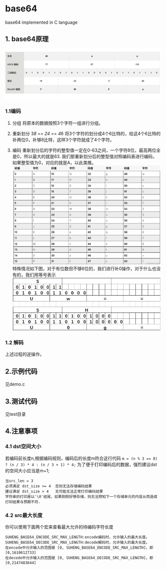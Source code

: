 # base64

base64 implemented in C language


## 1. base64原理

![](doc/base64原理.png)
### 1.1编码
1. 分组
将原本的数据按照3个字符一组进行分组。


2. 重新划分
3*8 == 24 == 4*6
将3个字符的划分成4个6比特的，给这4个6比特的补两位0，补够8比特，这样3个字符就成了4个字符。

3. 编码
重新划分后的字符的整型值一定在0-63之间，一个字符8位，最高两位全是0，所以最大的就是63.
我们那重新划分后的整型值对照编码表进行编码，如果整型值为0，对应的就是A，以此类推。
![](doc/base64编码表.png)
特殊情况如下图，对于有位数但不够6位的，我们进行补0操作，对于什么也没有的，我们用等号表示
![](doc/base64编码特殊情况.png)


### 1.2 解码
上述过程的逆操作。

## 2.示例代码
见demo.c

## 3.测试代码
见test目录

## 4.注意事项

### 4.1 dst空间大小
若编码前长度n,根据编码规则，编码后的长度m符合这行代码
`m = (n % 3 == 0) ? (n / 3) * 4 : (n / 3 + 1) * 4;`
为了便于打印编码后的数据，强烈建议dst的空间大小应当是m+1;
```
当src_len = 3
必须满足 dst_size >= 4  否则无法存储编码结果
建议满足 dst_size > 4   无可能无法正常打印编码结果
字符串的打印是以'\0'结尾，如果刚刚好够存储，则无法预知下一个存储单元的内容从而造成打印结果与预期不符.
```

### 4.2 src最大长度
你可以使用下面两个宏来查看最大允许的待编码字符长度
```
SUHENG_BASE64_ENCODE_SRC_MAX_LENGTH:encode编码时，允许输入的最大长度。
SUHENG_BASE64_DECODE_SRC_MAX_LENGTH:decode解码时，允许输入的最大长度。
在encode中允许输入的范围是 [0, SUHENG_BASE64_ENCODE_SRC_MAX_LENGTH]，即[0,1610612733]
在decode中允许输入的范围是 [0, SUHENG_BASE64_DECODE_SRC_MAX_LENGTH]，即[0,2147483644]
```



